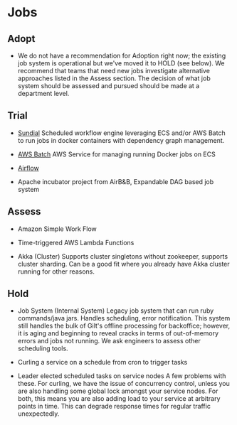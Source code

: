 # Jobs

## Adopt

 - We do not have a recommendation for Adoption right now; the existing job system is operational but we've moved it to HOLD (see below). We recommend that teams that need new jobs investigate alternative approaches listed in the Assess section. The decision of what job system should be assessed and pursued should be made at a department level.

## Trial

  - [Sundial](https://github.com/gilt/sundial)
    Scheduled workflow engine leveraging ECS and/or AWS Batch to run jobs in docker containers with dependency graph management.

  - [AWS Batch](https://aws.amazon.com/batch/)
    AWS Service for managing running Docker jobs on ECS

  - [Airflow](https://github.com/apache/incubator-airflow)
  - Apache incubator project from AirB&B, Expandable DAG based job system 

## Assess

  - Amazon Simple Work Flow

  - Time-triggered AWS Lambda Functions

  - Akka (Cluster)
    Supports cluster singletons without zookeeper, supports cluster sharding.
    Can be a good fit where you already have Akka cluster running for other reasons.

## Hold

  - Job System (Internal System)
    Legacy job system that can run ruby commands/java jars. Handles scheduling, error notification. This system still handles the bulk of Gilt's offline processing for backoffice; however, it is aging and beginning to reveal cracks in terms of out-of-memory errors and jobs not running. We ask engineers to assess other scheduling tools.

  - Curling a service on a schedule from cron to trigger tasks
  - Leader elected scheduled tasks on service nodes
    A few problems with these. For curling, we have the issue of concurrency control, unless you are also handling some global lock amongst your service nodes.
    For both, this means you are also adding load to your service at arbitrary points in time. This can degrade response times for regular traffic unexpectedly.

